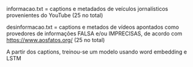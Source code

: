 informacao.txt = captions e metadados de veículos jornalísticos provenientes do YouTube (25 no total) 

desinformacao.txt = captions e metados de vídeos apontados como provedores de informações FALSA e/ou IMPRECISAS, de acordo com https://www.aosfatos.org/ (25 no total)

A partir dos captions, treinou-se um modelo usando word embedding e LSTM
